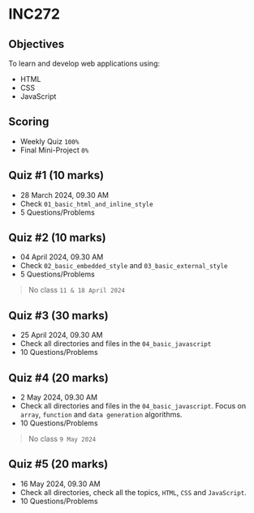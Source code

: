 # INC272

## Objectives
To learn and develop web applications using:
 - HTML
 - CSS
 - JavaScript
  
## Scoring
 - Weekly Quiz `100%`
 - Final Mini-Project `0%`

## Quiz #1 (10 marks)
 - 28 March 2024, 09.30 AM
 - Check `01_basic_html_and_inline_style`
 - 5 Questions/Problems

## Quiz #2 (10 marks)
 - 04 April 2024, 09.30 AM
 - Check `02_basic_embedded_style` and `03_basic_external_style`
 - 5 Questions/Problems

 > No class `11 & 18 April 2024` 

## Quiz #3 (30 marks)
 - 25 April 2024, 09.30 AM
 - Check all directories and files in the `04_basic_javascript`
 - 10 Questions/Problems

## Quiz #4 (20 marks)
 - 2 May 2024, 09.30 AM
 - Check all directories and files in the `04_basic_javascript`. Focus on `array`, `function` and `data generation` algorithms.
 - 10 Questions/Problems

 > No class `9 May 2024`

## Quiz #5 (20 marks)
 - 16 May 2024, 09.30 AM
 - Check all directories, check all the topics, `HTML`, `CSS` and `JavaScript`.
 - 10 Questions/Problems
